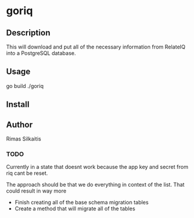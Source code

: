 goriq
====

## Description

This will download and put all of the necessary information from RelateIQ into a PostgreSQL database.

## Usage

go build
./goriq

## Install


## Author

Rimas Silkaitis

### TODO

Currently in a state that doesnt work because the app key and secret from riq cant be reset.


The approach should be that we do everything in context of the list.  That could result in way more

* Finish creating all of the base schema migration tables
* Create a method that will migrate all of the tables
